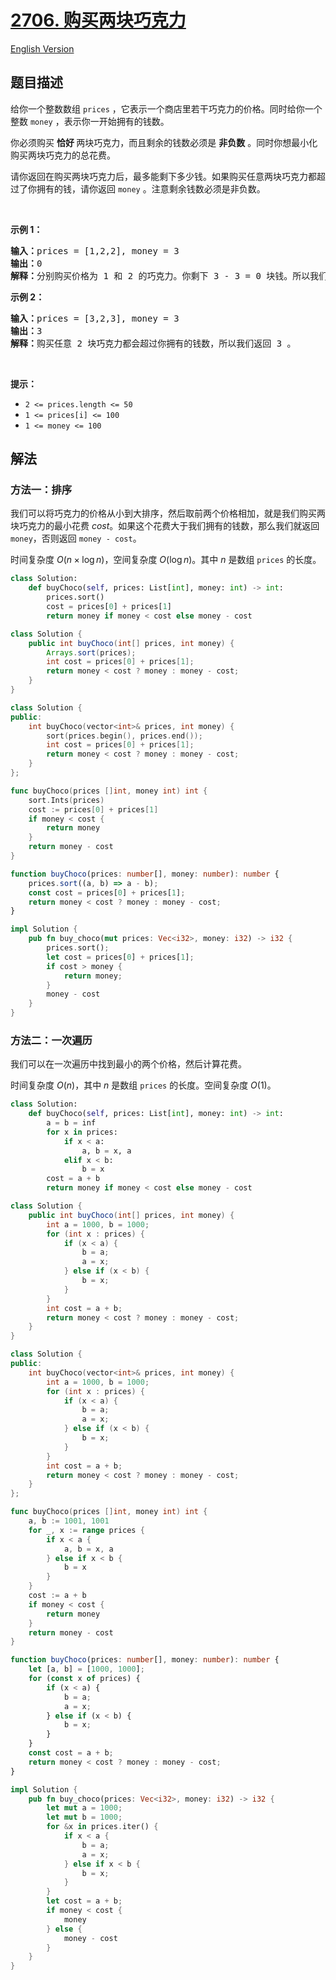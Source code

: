 # [2706. 购买两块巧克力](https://leetcode.cn/problems/buy-two-chocolates)

[English Version](/solution/2700-2799/2706.Buy%20Two%20Chocolates/README_EN.md)

<!-- tags:数组,排序 -->

<!-- difficulty:简单 -->

## 题目描述

<!-- 这里写题目描述 -->

<p>给你一个整数数组&nbsp;<code>prices</code>&nbsp;，它表示一个商店里若干巧克力的价格。同时给你一个整数&nbsp;<code>money</code>&nbsp;，表示你一开始拥有的钱数。</p>

<p>你必须购买 <strong>恰好&nbsp;</strong>两块巧克力，而且剩余的钱数必须是 <strong>非负数</strong>&nbsp;。同时你想最小化购买两块巧克力的总花费。</p>

<p>请你返回在购买两块巧克力后，最多能剩下多少钱。如果购买任意两块巧克力都超过了你拥有的钱，请你返回 <code>money</code>&nbsp;。注意剩余钱数必须是非负数。</p>

<p>&nbsp;</p>

<p><strong>示例 1：</strong></p>

<pre><b>输入：</b>prices = [1,2,2], money = 3
<b>输出：</b>0
<b>解释：</b>分别购买价格为 1 和 2 的巧克力。你剩下 3 - 3 = 0 块钱。所以我们返回 0 。
</pre>

<p><strong>示例 2：</strong></p>

<pre><b>输入：</b>prices = [3,2,3], money = 3
<b>输出：</b>3
<b>解释：</b>购买任意 2 块巧克力都会超过你拥有的钱数，所以我们返回 3 。
</pre>

<p>&nbsp;</p>

<p><strong>提示：</strong></p>

<ul>
	<li><code>2 &lt;= prices.length &lt;= 50</code></li>
	<li><code>1 &lt;= prices[i] &lt;= 100</code></li>
	<li><code>1 &lt;= money &lt;= 100</code></li>
</ul>

## 解法

### 方法一：排序

我们可以将巧克力的价格从小到大排序，然后取前两个价格相加，就是我们购买两块巧克力的最小花费 $cost$。如果这个花费大于我们拥有的钱数，那么我们就返回 `money`，否则返回 `money - cost`。

时间复杂度 $O(n \times \log n)$，空间复杂度 $O(\log n)$。其中 $n$ 是数组 `prices` 的长度。

<!-- tabs:start -->

```python
class Solution:
    def buyChoco(self, prices: List[int], money: int) -> int:
        prices.sort()
        cost = prices[0] + prices[1]
        return money if money < cost else money - cost
```

```java
class Solution {
    public int buyChoco(int[] prices, int money) {
        Arrays.sort(prices);
        int cost = prices[0] + prices[1];
        return money < cost ? money : money - cost;
    }
}
```

```cpp
class Solution {
public:
    int buyChoco(vector<int>& prices, int money) {
        sort(prices.begin(), prices.end());
        int cost = prices[0] + prices[1];
        return money < cost ? money : money - cost;
    }
};
```

```go
func buyChoco(prices []int, money int) int {
	sort.Ints(prices)
	cost := prices[0] + prices[1]
	if money < cost {
		return money
	}
	return money - cost
}
```

```ts
function buyChoco(prices: number[], money: number): number {
    prices.sort((a, b) => a - b);
    const cost = prices[0] + prices[1];
    return money < cost ? money : money - cost;
}
```

```rust
impl Solution {
    pub fn buy_choco(mut prices: Vec<i32>, money: i32) -> i32 {
        prices.sort();
        let cost = prices[0] + prices[1];
        if cost > money {
            return money;
        }
        money - cost
    }
}
```

<!-- tabs:end -->

### 方法二：一次遍历

我们可以在一次遍历中找到最小的两个价格，然后计算花费。

时间复杂度 $O(n)$，其中 $n$ 是数组 `prices` 的长度。空间复杂度 $O(1)$。

<!-- tabs:start -->

```python
class Solution:
    def buyChoco(self, prices: List[int], money: int) -> int:
        a = b = inf
        for x in prices:
            if x < a:
                a, b = x, a
            elif x < b:
                b = x
        cost = a + b
        return money if money < cost else money - cost
```

```java
class Solution {
    public int buyChoco(int[] prices, int money) {
        int a = 1000, b = 1000;
        for (int x : prices) {
            if (x < a) {
                b = a;
                a = x;
            } else if (x < b) {
                b = x;
            }
        }
        int cost = a + b;
        return money < cost ? money : money - cost;
    }
}
```

```cpp
class Solution {
public:
    int buyChoco(vector<int>& prices, int money) {
        int a = 1000, b = 1000;
        for (int x : prices) {
            if (x < a) {
                b = a;
                a = x;
            } else if (x < b) {
                b = x;
            }
        }
        int cost = a + b;
        return money < cost ? money : money - cost;
    }
};
```

```go
func buyChoco(prices []int, money int) int {
	a, b := 1001, 1001
	for _, x := range prices {
		if x < a {
			a, b = x, a
		} else if x < b {
			b = x
		}
	}
	cost := a + b
	if money < cost {
		return money
	}
	return money - cost
}
```

```ts
function buyChoco(prices: number[], money: number): number {
    let [a, b] = [1000, 1000];
    for (const x of prices) {
        if (x < a) {
            b = a;
            a = x;
        } else if (x < b) {
            b = x;
        }
    }
    const cost = a + b;
    return money < cost ? money : money - cost;
}
```

```rust
impl Solution {
    pub fn buy_choco(prices: Vec<i32>, money: i32) -> i32 {
        let mut a = 1000;
        let mut b = 1000;
        for &x in prices.iter() {
            if x < a {
                b = a;
                a = x;
            } else if x < b {
                b = x;
            }
        }
        let cost = a + b;
        if money < cost {
            money
        } else {
            money - cost
        }
    }
}
```

<!-- tabs:end -->

<!-- end -->
